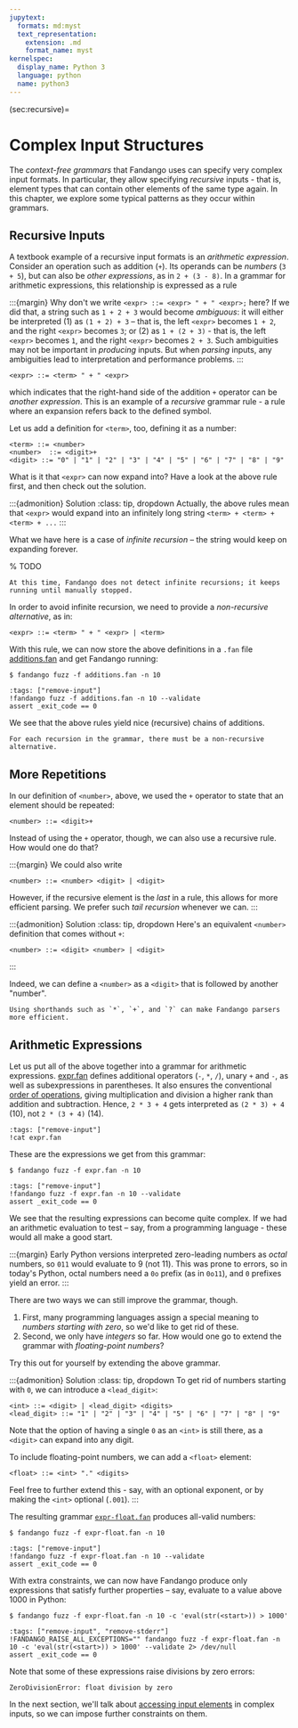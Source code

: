 ```yaml
---
jupytext:
  formats: md:myst
  text_representation:
    extension: .md
    format_name: myst
kernelspec:
  display_name: Python 3
  language: python
  name: python3
---
```


(sec:recursive)=
# Complex Input Structures

The _context-free grammars_ that Fandango uses can specify very complex input formats.
In particular, they allow specifying _recursive_ inputs - that is, element types that can contain other elements of the same type again.
In this chapter, we explore some typical patterns as they occur within grammars.




## Recursive Inputs

A textbook example of a recursive input formats is an _arithmetic expression_.
Consider an operation such as addition (`+`).
Its operands can be _numbers_ (`3 + 5`), but can also be _other expressions_, as in `2 + (3 - 8)`.
In a grammar for arithmetic expressions, this relationship is expressed as a rule

:::{margin}
Why don't we write `<expr> ::= <expr> " + " <expr>;` here?
If we did that, a string such as `1 + 2 + 3` would become _ambiguous_: 
it will either be interpreted
(1) as `(1 + 2) + 3` – that is, the left `<expr>` becomes `1 + 2`, and the right `<expr>` becomes `3`; or
(2) as `1 + (2 + 3)` - that is, the left `<expr>` becomes `1`, and the right `<expr>` becomes `2 + 3`.
Such ambiguities may not be important in _producing_ inputs.
But when _parsing_ inputs, any ambiguities lead to interpretation and performance problems.
:::

```
<expr> ::= <term> " + " <expr>
```

which indicates that the right-hand side of the addition `+` operator can be _another expression_.
This is an example of a _recursive_ grammar rule - a rule where an expansion refers back to the defined symbol.

Let us add a definition for `<term>`, too, defining it as a number:

```
<term> ::= <number>
<number>  ::= <digit>+
<digit> ::= "0" | "1" | "2" | "3" | "4" | "5" | "6" | "7" | "8" | "9"
```

What is it that `<expr>` can now expand into?
Have a look at the above rule first, and then check out the solution.

:::{admonition} Solution
:class: tip, dropdown
Actually, the above rules mean that `<expr>` would expand into an infinitely long string `<term> + <term> + <term> + ...`
:::

What we have here is a case of _infinite recursion_ – the string would keep on expanding forever.


% TODO
```{important}
At this time, Fandango does not detect infinite recursions; it keeps running until manually stopped.
```

In order to avoid infinite recursion, we need to provide a _non-recursive alternative_, as in:

```
<expr> ::= <term> " + " <expr> | <term>
```

With this rule, we can now store the above definitions in a `.fan` file [additions.fan](additions.fan) and get Fandango running:

```
$ fandango fuzz -f additions.fan -n 10
```

```{code-cell}
:tags: ["remove-input"]
!fandango fuzz -f additions.fan -n 10 --validate
assert _exit_code == 0
```

We see that the above rules yield nice (recursive) chains of additions.

```{important}
For each recursion in the grammar, there must be a non-recursive alternative.
```


## More Repetitions

In our definition of `<number>`, above, we used the `+` operator to state that an element should be repeated:

```
<number> ::= <digit>+
```

Instead of using the `+` operator, though, we can also use a recursive rule.
How would one do that?

:::{margin}
We could also write
```
<number> ::= <number> <digit> | <digit>
```
However, if the recursive element is the _last_ in a rule, this allows for more efficient parsing.
We prefer such _tail recursion_ whenever we can.
:::

:::{admonition} Solution
:class: tip, dropdown
Here's an equivalent `<number>` definition that comes without `+`:
```
<number> ::= <digit> <number> | <digit>
```
:::

Indeed, we can define a `<number>` as a `<digit>` that is followed by another "number".

```{tip}
Using shorthands such as `*`, `+`, and `?` can make Fandango parsers more efficient.
```


## Arithmetic Expressions

Let us put all of the above together into a grammar for arithmetic expressions.
[expr.fan](expr.fan) defines additional operators (`-`, `*`, `/`), unary `+` and `-`, as well as subexpressions in parentheses.
It also ensures the conventional [order of operations](https://en.wikipedia.org/wiki/Order_of_operations), giving  multiplication and division a higher rank than addition and subtraction.
Hence, `2 * 3 + 4` gets interpreted as `(2 * 3) + 4` (10), not `2 * (3 + 4)` (14).

```{code-cell}
:tags: ["remove-input"]
!cat expr.fan
```

These are the expressions we get from this grammar:

```
$ fandango fuzz -f expr.fan -n 10
```

```{code-cell}
:tags: ["remove-input"]
!fandango fuzz -f expr.fan -n 10 --validate
assert _exit_code == 0
```

We see that the resulting expressions can become quite complex.
If we had an arithmetic evaluation to test – say, from a programming language - these would all make a good start.

:::{margin}
Early Python versions interpreted zero-leading numbers as _octal_ numbers,
so `011` would evaluate to 9 (not 11).
This was prone to errors, so in today's Python, octal numbers need a `0o` prefix (as in `0o11`), and `0` prefixes yield an error.
:::

There are two ways we can still improve the grammar, though.

1. First, many programming languages assign a special meaning to _numbers starting with zero_, so we'd like to get rid of these.
2. Second, we only have _integers_ so far. How would one go to extend the grammar with _floating-point numbers_?

Try this out for yourself by extending the above grammar.

:::{admonition} Solution
:class: tip, dropdown
To get rid of numbers starting with `0`, we can introduce a `<lead_digit>`:
```
<int> ::= <digit> | <lead_digit> <digits>
<lead_digit> ::= "1" | "2" | "3" | "4" | "5" | "6" | "7" | "8" | "9"
```
Note that the option of having a single `0` as an `<int>` is still there, as a `<digit>` can expand into any digit.

To include floating-point numbers, we can add a `<float>` element:
```
<float> ::= <int> "." <digits>
```
Feel free to further extend this - say, with an optional exponent, or by making the `<int>` optional (`.001`).
:::

The resulting grammar [`expr-float.fan`](expr-float.fan) produces all-valid numbers:

```shell
$ fandango fuzz -f expr-float.fan -n 10
```

```{code-cell}
:tags: ["remove-input"]
!fandango fuzz -f expr-float.fan -n 10 --validate
assert _exit_code == 0
```

With extra constraints, we can now have Fandango produce only expressions that satisfy further properties – say, evaluate to a value above 1000 in Python:

```shell
$ fandango fuzz -f expr-float.fan -n 10 -c 'eval(str(<start>)) > 1000'
```

```{code-cell}
:tags: ["remove-input", "remove-stderr"]
!FANDANGO_RAISE_ALL_EXCEPTIONS="" fandango fuzz -f expr-float.fan -n 10 -c 'eval(str(<start>)) > 1000' --validate 2> /dev/null
assert _exit_code == 0
```

Note that some of these expressions raise divisions by zero errors:

```
ZeroDivisionError: float division by zero
```

In the next section, we'll talk about [accessing input elements](sec:paths) in complex inputs, so we can impose further constraints on them.

